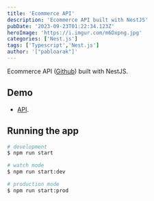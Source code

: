 ```yaml
---
title: 'Ecommerce API'
description: 'Ecommerce API built with NestJS'
pubDate: '2023-09-23T01:22:34.123Z'
heroImage: 'https://i.imgur.com/m6Dxpng.jpg'
categories: ['Nest.js']
tags: ['Typescript','Nest.js']
author: '["pabloarak"]'
---
```


Ecommerce API ([Github](https://github.com/pabloarak/HotelReservation)) built with NestJS.

## Demo

- [API](https://creepy-monster-62816-bbe4891a0758.herokuapp.com/docs).

## Running the app

```sh
# development
$ npm run start

# watch mode
$ npm run start:dev

# production mode
$ npm run start:prod
```
